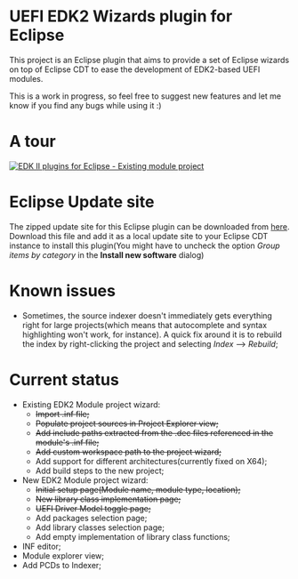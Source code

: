 # UEFI EDK2 Wizards plugin for Eclipse
This project is an Eclipse plugin that aims to provide a set of Eclipse wizards on top of Eclipse CDT to ease the development of EDK2-based UEFI modules.

This is a work in progress, so feel free to suggest new features and let me know if you find any bugs while using it :)

# A tour

[![EDK II plugins for Eclipse - Existing module project ](https://img.youtube.com/vi/BgUr8osUEhg/0.jpg)](https://youtu.be/BgUr8osUEhg)

# Eclipse Update site
 The zipped update site for this Eclipse plugin can be downloaded from [here](https://github.com/ffmmjj/uefi_edk2_wizards_plugin/releases/download/v0.0.1/edk-tools-plugin.zip).
 Download this file and add it as a local update site to your Eclipse CDT instance
 to install this plugin(You might have to uncheck the option *Group items by category* in the **Install new software** dialog)
 
# Known issues
   - Sometimes, the source indexer doesn't immediately gets everything right for large projects(which means that autocomplete and syntax highlighting won't work, for instance). A quick fix around it is to rebuild the index by right-clicking the project and selecting *Index* --> *Rebuild*;

# Current status
  - Existing EDK2 Module project wizard:
    - ~~Import .inf file;~~
    - ~~Populate project sources in Project Explorer view;~~
    - ~~Add include paths extracted from the .dec files referenced in the module's .inf file;~~
    - ~~Add custom workspace path to the project wizard;~~
    - Add support for different architectures(currently fixed on X64);
    - Add build steps to the new project;
  - New EDK2 Module project wizard:
    - ~~Initial setup page(Module name, module type, location);~~
    - ~~New library class implementation page;~~
    - ~~UEFI Driver Model toggle page;~~
    - Add packages selection page;
    - Add library classes selection page;
    - Add empty implementation of library class functions;
  - INF editor;
  - Module explorer view;
  - Add PCDs to Indexer;
